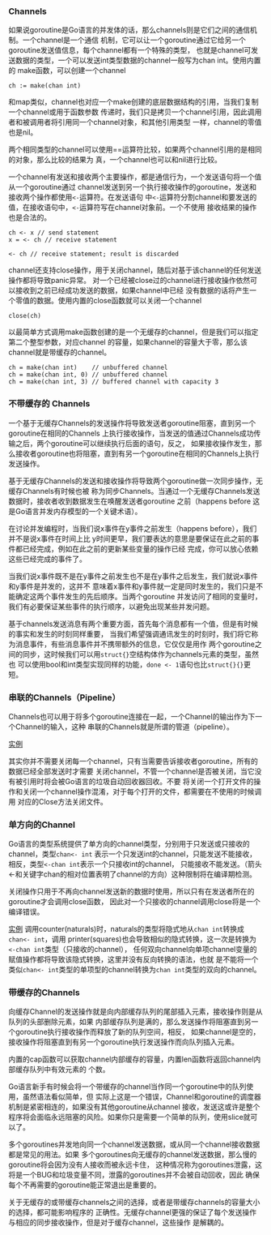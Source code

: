 
### Channels

如果说goroutine是Go语言的并发体的话，那么channels则是它们之间的通信机制。一个channel是一个通信
机制，它可以让一个goroutine通过它给另一个goroutine发送值信息，每个channel都有一个特殊的类型，
也就是channel可发送数据的类型，一个可以发送int类型数据的channel一般写为chan int。使用内置的
make函数，可以创建一个channel
```
ch := make(chan int)
```
和map类似，channel也对应一个make创建的底层数据结构的引用，当我们复制一个channel或用于函数参数
传递时，我们只是拷贝一个channel引用，因此调用者和被调用者将引用同一个channel对象，和其他引用类型
一样，channel的零值也是nil。

两个相同类型的channel可以使用==运算符比较，如果两个channel引用的是相同的对象，那么比较的结果为
真，一个channel也可以和nil进行比较。

一个channel有发送和接收两个主要操作，都是通信行为，一个发送语句将一个值从一个goroutine通过
channel发送到另一个执行接收操作的goroutine，发送和接收两个操作都使用`<-`运算符。在发送语句
中`<-`运算符分割channel和要发送的值，在接收语句中，`<-`运算符写在channel对象前。一个不使用
接收结果的操作也是合法的。
```
ch <- x // send statement
x = <- ch // receive statement

<- ch // receive statement; result is discarded
```
channel还支持close操作，用于关闭channel，随后对基于该channel的任何发送操作都将导致panic异常。
对一个已经被close过的channel进行接收操作依然可以接收到之前已经成功发送的数据，如果channel中已经
没有数据的话将产生一个零值的数据。使用内置的close函数就可以关闭一个channel
```
close(ch)
```
以最简单方式调用make函数创建的是一个无缓存的channel，但是我们可以指定第二个整型参数，对应channel
的容量，如果channel的容量大于零，那么该channel就是带缓存的channel。
```
ch = make(chan int)    // unbuffered channel
ch = make(chan int, 0) // unbuffered channel
ch = make(chan int, 3) // buffered channel with capacity 3
```

### 不带缓存的 Channels

一个基于无缓存Channels的发送操作将导致发送者goroutine阻塞，直到另一个goroutine在相同的Channels
上执行接收操作，当发送的值通过Channels成功传输之后，两个goroutine可以继续执行后面的语句，反之，
如果接收操作发生，那么接收者goroutine也将阻塞，直到有另一个goroutine在相同的Channels上执行
发送操作。

基于无缓存Channels的发送和接收操作将导致两个goroutine做一次同步操作，无缓存Channels有时候也被
称为同步Channels。当通过一个无缓存Channels发送数据时，接收者收到数据发生在唤醒发送者goroutine
之前（happens before 这是Go语言并发内存模型的一个关键术语）。

在讨论并发编程时，当我们说x事件在y事件之前发生（happens before），我们并不是说x事件在时间上比
y时间更早，我们要表达的意思是要保证在此之前的事件都已经完成，例如在此之前的更新某些变量的操作已经
完成，你可以放心依赖这些已经完成的事件了。

当我们说x事件既不是在y事件之前发生也不是在y事件之后发生，我们就说x事件和y事件是并发的，这并不
意味着x事件和y事件就一定是同时发生的，我们只是不能确定这两个事件发生的先后顺序。当两个goroutine
并发访问了相同的变量时，我们有必要保证某些事件的执行顺序，以避免出现某些并发问题。

基于channels发送消息有两个重要方面，首先每个消息都有一个值，但是有时候的事实和发生的时刻同样重要，
当我们希望强调通讯发生的时刻时，我们将它称为消息事件，有些消息事件并不携带额外的信息，它仅仅是用作
两个goroutine之间的同步，这时候我们可以用`struct{}`空结构体作为channels元素的类型，虽然也
可以使用bool和int类型实现同样的功能，`done <- 1`语句也比`struct{}{}`更短。

### 串联的Channels（Pipeline）

Channels也可以用于将多个goroutine连接在一起，一个Channel的输出作为下一个Channel的输入，这种
串联的Channels就是所谓的管道（pipeline）。

[实例](ga.go)

其实你并不需要关闭每一个channel，只有当需要告诉接收者goroutine，所有的数据已经全部发送时才需要
关闭channel，不管一个channel是否被关闭，当它没有被引用时将会被Go语言的垃圾自动回收器回收。不要
将关闭一个打开文件的操作和关闭一个channel操作混淆，对于每个打开的文件，都需要在不使用的时候调用
对应的Close方法关闭文件。

### 单方向的Channel

Go语言的类型系统提供了单方向的channel类型，分别用于只发送或只接收的channel，类型`chan<- int`
表示一个只发送int的channel，只能发送不能接收，相反，类型`<-chan int`表示一个只接收int的channel，
只能接收不能发送。（箭头<-和关键字chan的相对位置表明了channel的方向）这种限制将在编译期检测。

关闭操作只用于不再向channel发送新的数据时使用，所以只有在发送者所在的goroutine才会调用close函数，
因此对一个只接收的channel调用close将是一个编译错误。

[实例](gb.go)
调用counter(naturals)时，naturals的类型将隐式地从`chan int`转换成`chan<- int`，调用
printer(squares)也会导致相似的隐式转换，这一次是转换为`<-chan int`类型（只接收的channel），
任何双向channel向单项channel变量的赋值操作都将导致该隐式转换，这里并没有反向转换的语法，也就
是不能将一个类似`chan<- int`类型的单项型的channel转换为`chan int`类型的双向的channel。

### 带缓存的Channels

向缓存Channel的发送操作就是向内部缓存队列的尾部插入元素，接收操作则是从队列的头部删除元素，如果
内部缓存队列是满的，那么发送操作将阻塞直到另一个goroutine执行接收操作而释放了新的队列空间，相反，
如果channel是空的，接收操作将阻塞直到有另一个goroutine执行发送操作而向队列插入元素。

内置的cap函数可以获取channel内部缓存的容量，内置len函数将返回channel内部缓存队列中有效元素的
个数。

Go语言新手有时候会将一个带缓存的channel当作同一个goroutine中的队列使用，虽然语法看似简单，但
实际上这是一个错误，Channel和goroutine的调度器机制是紧密相连的，如果没有其他goroutine从channel
接收，发送这或许是整个程序将会面临永远阻塞的风险。如果你只是需要一个简单的队列，使用slice就可以了。

多个goroutines并发地向同一个channel发送数据，或从同一个channel接收数据都是常见的用法。如果
多个goroutines向无缓存的channel发送数据，那么慢的goroutine将会因为没有人接收而被永远卡住，
这种情况称为goroutines泄露，这将是一个BUG和垃圾变量不同，泄露的goroutines并不会被自动回收，因此
确保每个不再需要的goroutine能正常退出是重要的。

关于无缓存的或带缓存channels之间的选择，或者是带缓存channels的容量大小的选择，都可能影响程序的
正确性。无缓存channel更强的保证了每个发送操作与相应的同步接收操作，但是对于缓存channel，这些操作
是解耦的。

















